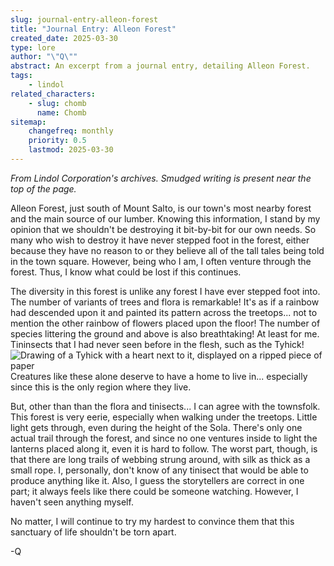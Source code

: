 ```yaml
---
slug: journal-entry-alleon-forest
title: "Journal Entry: Alleon Forest"
created_date: 2025-03-30
type: lore
author: "\"Q\""
abstract: An excerpt from a journal entry, detailing Alleon Forest.
tags:
    - lindol
related_characters:
    - slug: chomb
      name: Chomb
sitemap:
    changefreq: monthly
    priority: 0.5
    lastmod: 2025-03-30
---
```


*From Lindol Corporation's archives. Smudged writing is present near the top of the page.*

Alleon Forest, just south of Mount Salto, is our town's most nearby forest and the main source of our lumber. Knowing this information, I stand by my opinion that we shouldn't be destroying it bit-by-bit for our own needs. So many who wish to destroy it have never stepped foot in the forest, either because they have no reason to or they believe all of the tall tales being told in the town square. However, being who I am, I often venture through the forest. Thus, I know what could be lost if this continues. 

The diversity in this forest is unlike any forest I have ever stepped foot into. The number of variants of trees and flora is remarkable! It's as if a rainbow had descended upon it and painted its pattern across the treetops... not to mention the other rainbow of flowers placed upon the floor! The number of species littering the ground and above is also breathtaking! At least for me. Tininsects that I had never seen before in the flesh, such as the Tyhick!
![Drawing of a Tyhick with a heart next to it, displayed on a ripped piece of paper](/blog/thyck.webp)
Creatures like these alone deserve to have a home to live in... especially since this is the only region where they live.

But, other than than the flora and tinisects... I can agree with the townsfolk. This forest is very eerie, especially when walking under the treetops. Little light gets through, even during the height of the Sola. There's only one actual trail through the forest, and since no one ventures inside to light the lanterns placed along it, even it is hard to follow. The worst part, though, is that there are long trails of webbing strung around, with silk as thick as a small rope. I, personally, don't know of any tinisect that would be able to produce anything like it. Also, I guess the storytellers are correct in one part; it always feels like there could be someone watching. However, I haven't seen anything myself. 

No matter, I will continue to try my hardest to convince them that this sanctuary of life shouldn't be torn apart.

-Q
